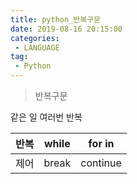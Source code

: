 ```yaml
---
title: python_반복구문
date: 2019-08-16 20:15:00
categories:
 - LANGUAGE
tag:
 - Python
---
```


> 반복구문

같은 일 여러번 반복

| 반복 | while | for    in |
| ---- | ----- | --------- |
| 제어 | break | continue  |